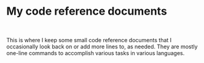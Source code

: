 <h1>My code reference documents</h1>
<br>
<p>This is where I keep some small code reference documents that I
occasionally look back on or add more lines to, as needed. They are
mostly one-line commands to accomplish various tasks in various
languages.</p>
